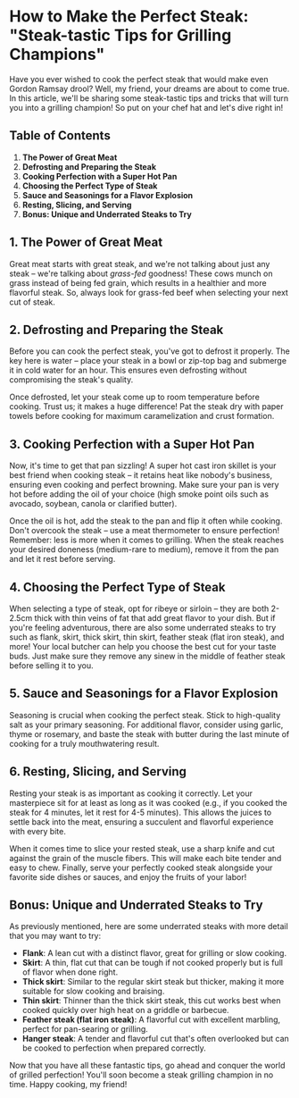 # How to Make the Perfect Steak: "Steak-tastic Tips for Grilling Champions"

Have you ever wished to cook the perfect steak that would make even Gordon Ramsay drool? Well, my friend, your dreams are about to come true. In this article, we'll be sharing some steak-tastic tips and tricks that will turn you into a grilling champion! So put on your chef hat and let's dive right in!

## Table of Contents
1. **The Power of Great Meat**
2. **Defrosting and Preparing the Steak**
3. **Cooking Perfection with a Super Hot Pan**
4. **Choosing the Perfect Type of Steak**
5. **Sauce and Seasonings for a Flavor Explosion**
6. **Resting, Slicing, and Serving**
7. **Bonus: Unique and Underrated Steaks to Try**

## 1. The Power of Great Meat
Great meat starts with great steak, and we're not talking about just any steak – we're talking about *grass-fed* goodness! These cows munch on grass instead of being fed grain, which results in a healthier and more flavorful steak. So, always look for grass-fed beef when selecting your next cut of steak.

## 2. Defrosting and Preparing the Steak
Before you can cook the perfect steak, you've got to defrost it properly. The key here is water – place your steak in a bowl or zip-top bag and submerge it in cold water for an hour. This ensures even defrosting without compromising the steak's quality.

Once defrosted, let your steak come up to room temperature before cooking. Trust us; it makes a huge difference! Pat the steak dry with paper towels before cooking for maximum caramelization and crust formation.

## 3. Cooking Perfection with a Super Hot Pan
Now, it's time to get that pan sizzling! A super hot cast iron skillet is your best friend when cooking steak – it retains heat like nobody's business, ensuring even cooking and perfect browning. Make sure your pan is very hot before adding the oil of your choice (high smoke point oils such as avocado, soybean, canola or clarified butter).

Once the oil is hot, add the steak to the pan and flip it often while cooking. Don't overcook the steak – use a meat thermometer to ensure perfection! Remember: less is more when it comes to grilling. When the steak reaches your desired doneness (medium-rare to medium), remove it from the pan and let it rest before serving.

## 4. Choosing the Perfect Type of Steak
When selecting a type of steak, opt for ribeye or sirloin – they are both 2-2.5cm thick with thin veins of fat that add great flavor to your dish. But if you're feeling adventurous, there are also some underrated steaks to try such as flank, skirt, thick skirt, thin skirt, feather steak (flat iron steak), and more! Your local butcher can help you choose the best cut for your taste buds. Just make sure they remove any sinew in the middle of feather steak before selling it to you.

## 5. Sauce and Seasonings for a Flavor Explosion
Seasoning is crucial when cooking the perfect steak. Stick to high-quality salt as your primary seasoning. For additional flavor, consider using garlic, thyme or rosemary, and baste the steak with butter during the last minute of cooking for a truly mouthwatering result.

## 6. Resting, Slicing, and Serving
Resting your steak is as important as cooking it correctly. Let your masterpiece sit for at least as long as it was cooked (e.g., if you cooked the steak for 4 minutes, let it rest for 4-5 minutes). This allows the juices to settle back into the meat, ensuring a succulent and flavorful experience with every bite.

When it comes time to slice your rested steak, use a sharp knife and cut against the grain of the muscle fibers. This will make each bite tender and easy to chew. Finally, serve your perfectly cooked steak alongside your favorite side dishes or sauces, and enjoy the fruits of your labor!

## Bonus: Unique and Underrated Steaks to Try
As previously mentioned, here are some underrated steaks with more detail that you may want to try:
- **Flank**: A lean cut with a distinct flavor, great for grilling or slow cooking.
- **Skirt**: A thin, flat cut that can be tough if not cooked properly but is full of flavor when done right.
- **Thick skirt**: Similar to the regular skirt steak but thicker, making it more suitable for slow cooking and braising.
- **Thin skirt**: Thinner than the thick skirt steak, this cut works best when cooked quickly over high heat on a griddle or barbecue.
- **Feather steak (flat iron steak)**: A flavorful cut with excellent marbling, perfect for pan-searing or grilling.
- **Hanger steak**: A tender and flavorful cut that's often overlooked but can be cooked to perfection when prepared correctly.

Now that you have all these fantastic tips, go ahead and conquer the world of grilled perfection! You'll soon become a steak grilling champion in no time. Happy cooking, my friend!
